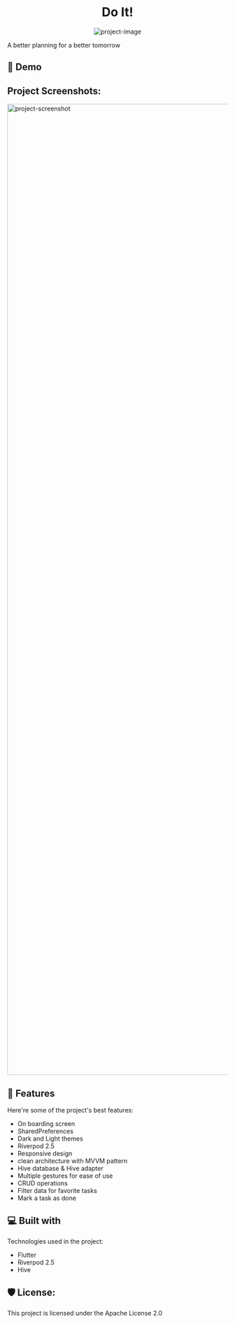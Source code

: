 <h1 align="center" id="title">Do It!</h1>

<p align="center"><img src="![logo](https://github.com/AhmedZaeem/do_it/assets/91721920/66571fed-2edb-4ce2-b525-1718b772a0ab)" alt="project-image"></p>

<p id="description">A better planning for a better tomorrow</p>

<h2>🚀 Demo</h2>

<h2>Project Screenshots:</h2>

<img src="https://github.com/AhmedZaeem/do_it/assets/91721920/4775c0df-728f-4c8f-b260-bf22ccc8948d" alt="project-screenshot" width="1080" height="2220/">



<h2>🧐 Features</h2>

Here're some of the project's best features:

*   On boarding screen
*   SharedPreferences
*   Dark and Light themes
*   Riverpod 2.5
*   Responsive design
*   clean architecture with MVVM pattern
*   Hive database & Hive adapter
*   Multiple gestures for ease of use
*   CRUD operations
*   Filter data for favorite tasks
*   Mark a task as done



<h2>💻 Built with</h2>

Technologies used in the project:

*   Flutter
*   Riverpod 2.5
*   Hive

<h2>🛡️ License:</h2>

This project is licensed under the Apache License 2.0